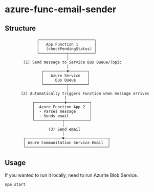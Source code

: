 # azure-func-email-sender
## Structure
                  ┌────────────────────────┐
                  │   App Function 1       | 
                  |   (checkPendingStatus) │
                  └────────────┬───────────┘
                               │
            (1) Send message to Service Bus Queue/Topic
                               │
                    ┌──────────▼────────┐
                    │   Azure Service   │
                    │     Bus Queue     │
                    └──────────┬────────┘
                               │
           (2) Automatically triggers Function when message arrives
                              │
                ┌─────────────▼──────────┐
                │  Azure Function App 2  │
                │  - Parses message      │
                │  - Sends email         │
                └────────────┬───────────┘
                             │
                       (3) Send email
                             │
            ┌────────────────▼───────────────────┐
            │ Azure Communitation Service Email  │
            └────────────────────────────────────┘

## Usage
If you wanted to run it locally, need to run Azurite Blob Service.
```
npm start
```